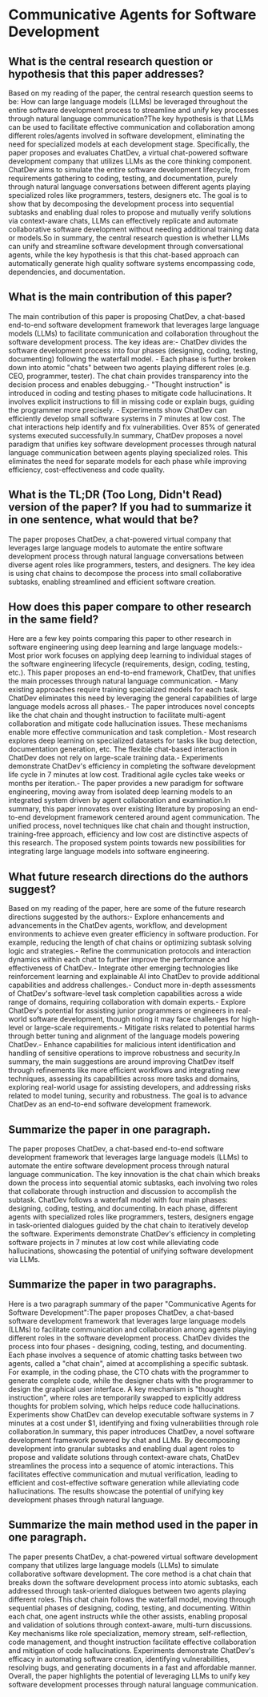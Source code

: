 # Communicative Agents for Software Development

## What is the central research question or hypothesis that this paper addresses?

Based on my reading of the paper, the central research question seems to be: How can large language models (LLMs) be leveraged throughout the entire software development process to streamline and unify key processes through natural language communication?The key hypothesis is that LLMs can be used to facilitate effective communication and collaboration among different roles/agents involved in software development, eliminating the need for specialized models at each development stage.  Specifically, the paper proposes and evaluates ChatDev, a virtual chat-powered software development company that utilizes LLMs as the core thinking component. ChatDev aims to simulate the entire software development lifecycle, from requirements gathering to coding, testing, and documentation, purely through natural language conversations between different agents playing specialized roles like programmers, testers, designers etc. The goal is to show that by decomposing the development process into sequential subtasks and enabling dual roles to propose and mutually verify solutions via context-aware chats, LLMs can effectively replicate and automate collaborative software development without needing additional training data or models.So in summary, the central research question is whether LLMs can unify and streamline software development through conversational agents, while the key hypothesis is that this chat-based approach can automatically generate high quality software systems encompassing code, dependencies, and documentation.


## What is the main contribution of this paper?

The main contribution of this paper is proposing ChatDev, a chat-based end-to-end software development framework that leverages large language models (LLMs) to facilitate communication and collaboration throughout the software development process. The key ideas are:- ChatDev divides the software development process into four phases (designing, coding, testing, documenting) following the waterfall model. - Each phase is further broken down into atomic "chats" between two agents playing different roles (e.g. CEO, programmer, tester). The chat chain provides transparency into the decision process and enables debugging.- "Thought instruction" is introduced in coding and testing phases to mitigate code hallucinations. It involves explicit instructions to fill in missing code or explain bugs, guiding the programmer more precisely. - Experiments show ChatDev can efficiently develop small software systems in 7 minutes at low cost. The chat interactions help identify and fix vulnerabilities. Over 85% of generated systems executed successfully.In summary, ChatDev proposes a novel paradigm that unifies key software development processes through natural language communication between agents playing specialized roles. This eliminates the need for separate models for each phase while improving efficiency, cost-effectiveness and code quality.


## What is the TL;DR (Too Long, Didn't Read) version of the paper? If you had to summarize it in one sentence, what would that be?

The paper proposes ChatDev, a chat-powered virtual company that leverages large language models to automate the entire software development process through natural language conversations between diverse agent roles like programmers, testers, and designers. The key idea is using chat chains to decompose the process into small collaborative subtasks, enabling streamlined and efficient software creation.


## How does this paper compare to other research in the same field?

Here are a few key points comparing this paper to other research in software engineering using deep learning and large language models:- Most prior work focuses on applying deep learning to individual stages of the software engineering lifecycle (requirements, design, coding, testing, etc.). This paper proposes an end-to-end framework, ChatDev, that unifies the main processes through natural language communication. - Many existing approaches require training specialized models for each task. ChatDev eliminates this need by leveraging the general capabilities of large language models across all phases.- The paper introduces novel concepts like the chat chain and thought instruction to facilitate multi-agent collaboration and mitigate code hallucination issues. These mechanisms enable more effective communication and task completion.- Most research explores deep learning on specialized datasets for tasks like bug detection, documentation generation, etc. The flexible chat-based interaction in ChatDev does not rely on large-scale training data.- Experiments demonstrate ChatDev's efficiency in completing the software development life cycle in 7 minutes at low cost. Traditional agile cycles take weeks or months per iteration.- The paper provides a new paradigm for software engineering, moving away from isolated deep learning models to an integrated system driven by agent collaboration and examination.In summary, this paper innovates over existing literature by proposing an end-to-end development framework centered around agent communication. The unified process, novel techniques like chat chain and thought instruction, training-free approach, efficiency and low cost are distinctive aspects of this research. The proposed system points towards new possibilities for integrating large language models into software engineering.


## What future research directions do the authors suggest?

Based on my reading of the paper, here are some of the future research directions suggested by the authors:- Explore enhancements and advancements in the ChatDev agents, workflow, and development environments to achieve even greater efficiency in software production. For example, reducing the length of chat chains or optimizing subtask solving logic and strategies.- Refine the communication protocols and interaction dynamics within each chat to further improve the performance and effectiveness of ChatDev.- Integrate other emerging technologies like reinforcement learning and explainable AI into ChatDev to provide additional capabilities and address challenges.- Conduct more in-depth assessments of ChatDev's software-level task completion capabilities across a wide range of domains, requiring collaboration with domain experts.- Explore ChatDev's potential for assisting junior programmers or engineers in real-world software development, though noting it may face challenges for high-level or large-scale requirements.- Mitigate risks related to potential harms through better tuning and alignment of the language models powering ChatDev.- Enhance capabilities for malicious intent identification and handling of sensitive operations to improve robustness and security.In summary, the main suggestions are around improving ChatDev itself through refinements like more efficient workflows and integrating new techniques, assessing its capabilities across more tasks and domains, exploring real-world usage for assisting developers, and addressing risks related to model tuning, security and robustness. The goal is to advance ChatDev as an end-to-end software development framework.


## Summarize the paper in one paragraph.

The paper proposes ChatDev, a chat-based end-to-end software development framework that leverages large language models (LLMs) to automate the entire software development process through natural language communication. The key innovation is the chat chain which breaks down the process into sequential atomic subtasks, each involving two roles that collaborate through instruction and discussion to accomplish the subtask. ChatDev follows a waterfall model with four main phases: designing, coding, testing, and documenting. In each phase, different agents with specialized roles like programmers, testers, designers engage in task-oriented dialogues guided by the chat chain to iteratively develop the software. Experiments demonstrate ChatDev's efficiency in completing software projects in 7 minutes at low cost while alleviating code hallucinations, showcasing the potential of unifying software development via LLMs.


## Summarize the paper in two paragraphs.

Here is a two paragraph summary of the paper "Communicative Agents for Software Development":The paper proposes ChatDev, a chat-based software development framework that leverages large language models (LLMs) to facilitate communication and collaboration among agents playing different roles in the software development process. ChatDev divides the process into four phases - designing, coding, testing, and documenting. Each phase involves a sequence of atomic chatting tasks between two agents, called a "chat chain", aimed at accomplishing a specific subtask. For example, in the coding phase, the CTO chats with the programmer to generate complete code, while the designer chats with the programmer to design the graphical user interface. A key mechanism is "thought instruction", where roles are temporarily swapped to explicitly address thoughts for problem solving, which helps reduce code hallucinations. Experiments show ChatDev can develop executable software systems in 7 minutes at a cost under $1, identifying and fixing vulnerabilities through role collaboration.In summary, this paper introduces ChatDev, a novel software development framework powered by chat and LLMs. By decomposing development into granular subtasks and enabling dual agent roles to propose and validate solutions through context-aware chats, ChatDev streamlines the process into a sequence of atomic interactions. This facilitates effective communication and mutual verification, leading to efficient and cost-effective software generation while alleviating code hallucinations. The results showcase the potential of unifying key development phases through natural language.


## Summarize the main method used in the paper in one paragraph.

The paper presents ChatDev, a chat-powered virtual software development company that utilizes large language models (LLMs) to simulate collaborative software development. The core method is a chat chain that breaks down the software development process into atomic subtasks, each addressed through task-oriented dialogues between two agents playing different roles. This chat chain follows the waterfall model, moving through sequential phases of designing, coding, testing, and documenting. Within each chat, one agent instructs while the other assists, enabling proposal and validation of solutions through context-aware, multi-turn discussions. Key mechanisms like role specialization, memory stream, self-reflection, code management, and thought instruction facilitate effective collaboration and mitigation of code hallucinations. Experiments demonstrate ChatDev's efficacy in automating software creation, identifying vulnerabilities, resolving bugs, and generating documents in a fast and affordable manner. Overall, the paper highlights the potential of leveraging LLMs to unify key software development processes through natural language communication.
